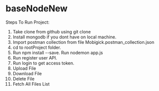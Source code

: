 # baseNodeNew
Steps To Run Project:
1. Take clone  from github using git clone <repourl>
2. Install mongodb if you dont have on local machine.
3. Import postman collection from file Mobigick.postman_collection.json
4. cd to rootProject folder.
5. Run npm install --save. Run nodemon app.js
6. Run register user API.
7. Run login to get access token.
8. Upload File
9. Download File
10. Delete File
11. Fetch  All Files List
